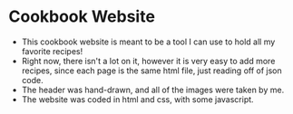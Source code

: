 # Cookbook Website

* This cookbook website is meant to be a tool I can use to hold all my favorite recipes!
* Right now, there isn't a lot on it, however it is very easy to add more recipes, since each page is the same html file, just reading off of json code.
* The header was hand-drawn, and all of the images were taken by me.
* The website was coded in html and css, with some javascript.
